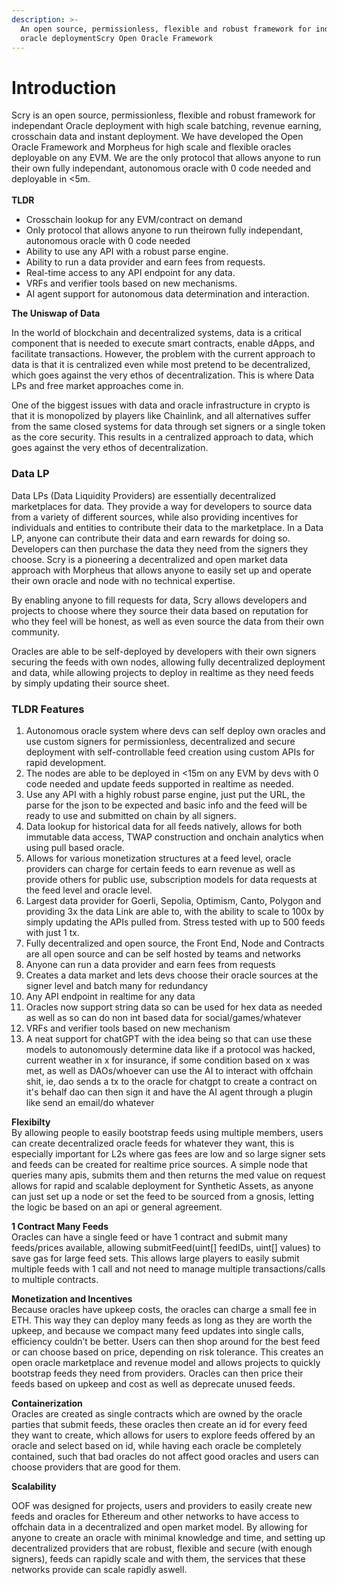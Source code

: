 ```yaml
---
description: >-
  An open source, permissionless, flexible and robust framework for independant
  oracle deploymentScry Open Oracle Framework
---
```


# Introduction

Scry is an open source, permissionless, flexible and robust framework for independant Oracle deployment with high scale batching, revenue earning, crosschain data and instant deployment. We have developed the Open Oracle Framework and Morpheus for high scale and flexible oracles deployable on any EVM. We are the only protocol that allows anyone to run their own fully independant, autonomous oracle with 0 code needed and deployable in <5m.\
\
**TLDR**

* Crosschain lookup for any EVM/contract on demand
* &#x20;Only protocol that allows anyone to run theirown fully independant, autonomous oracle with 0 code needed&#x20;
* Ability to use any API with a robust parse engine.&#x20;
* &#x20;Ability to run a data provider and earn fees from requests.&#x20;
* Real-time access to any API endpoint for any data.&#x20;
* VRFs and verifier tools based on new mechanisms.&#x20;
* &#x20;AI agent support for autonomous data determination and interaction.

**The Uniswap of Data**

In the world of blockchain and decentralized systems, data is a critical component that is needed to execute smart contracts, enable dApps, and facilitate transactions. However, the problem with the current approach to data is that it is centralized even while most pretend to be decentralized, which goes against the very ethos of decentralization. This is where Data LPs and free market approaches come in.

One of the biggest issues with data and oracle infrastructure in crypto is that it is monopolized by players like Chainlink, and all alternatives suffer from the same closed systems for data through set signers or a single token as the core security. This results in a centralized approach to data, which goes against the very ethos of decentralization.

### Data LP

Data LPs (Data Liquidity Providers) are essentially decentralized marketplaces for data. They provide a way for developers to source data from a variety of different sources, while also providing incentives for individuals and entities to contribute their data to the marketplace. In a Data LP, anyone can contribute their data and earn rewards for doing so. Developers can then purchase the data they need from the signers they choose. Scry is a pioneering a decentralized and open market data approach with Morpheus that allows anyone to easily set up and operate their own oracle and node with no technical expertise.

By enabling anyone to fill requests for data, Scry allows developers and projects to choose where they source their data based on reputation for who they feel will be honest, as well as even source the data from their own community.

Oracles are able to be self-deployed by developers with their own signers securing the feeds with own nodes, allowing fully decentralized deployment and data, while allowing projects to deploy in realtime as they need feeds by simply updating their source sheet.

### TLDR Features

1. Autonomous oracle system where devs can self deploy own oracles and use custom signers for permissionless, decentralized and secure deployment with self-controllable feed creation using custom APIs for rapid development.&#x20;
2. The nodes are able to be deployed in <15m on any EVM by devs with 0 code needed and update feeds supported in realtime as needed.&#x20;
3. &#x20;Use any API with a highly robust parse engine, just put the URL, the parse for the json to be expected and basic info and the feed will be ready to use and submitted on chain by all signers.&#x20;
4. Data lookup for historical data for all feeds natively, allows for both immutable data access, TWAP construction and onchain analytics when using pull based oracle.&#x20;
5. Allows for various monetization structures at a feed level, oracle providers can charge for certain feeds to earn revenue as well as provide others for public use, subscription models for data requests at the feed level and oracle level.&#x20;
6. &#x20;Largest data provider for Goerli, Sepolia, Optimism, Canto, Polygon and providing 3x the data Link are able to, with the ability to scale to 100x by simply updating the APIs pulled from. Stress tested with up to 500 feeds with just 1 tx.&#x20;
7. Fully decentralized and open source, the Front End, Node and Contracts are all open source and can be self hosted by teams and networks&#x20;
8. Anyone can run a data provider and earn fees from requests&#x20;
9. &#x20;Creates a data market and lets devs choose their oracle sources at the signer level and batch many for redundancy&#x20;
10. Any API endpoint in realtime for any data&#x20;
11. Oracles now support string data so can be used for hex data as needed as well as so can do non int based data for social/games/whatever
12. VRFs and verifier tools based on new mechanism
13. A neat support for chatGPT with the idea being so that can use these models to autonomously determine data like if a protocol was hacked, current weather in x for insurance, if some condition based on x was met, as well as DAOs/whoever can use the AI to interact with offchain shit, ie, dao sends a tx to the oracle for chatgpt to create a contract on it's behalf dao can then sign it and have the AI agent through a plugin like send an email/do whatever

**Flexibilty**\
By allowing people to easily bootstrap feeds using multiple members, users can create decentralized oracle feeds for whatever they want, this is especially important for L2s where gas fees are low and so large signer sets and feeds can be created for realtime price sources. A simple node that queries many apis, submits them and then returns the med value on request allows for rapid and scalable deployment for Synthetic Assets, as anyone can just set up a node or set the feed to be sourced from a gnosis, letting the logic be based on an api or general agreement.

**1 Contract Many Feeds**\
Oracles can have a single feed or have 1 contract and submit many feeds/prices available, allowing submitFeed(uint\[] feedIDs, uint\[] values) to save gas for large feed sets. This allows large players to easily submit multiple feeds with 1 call and not need to manage multiple transactions/calls to multiple contracts.

**Monetization and Incentives**\
Because oracles have upkeep costs, the oracles can charge a small fee in ETH. This way they can deploy many feeds as long as they are worth the upkeep, and because we compact many feed updates into single calls, efficiency couldn’t be better. Users can then shop around for the best feed or can choose based on price, depending on risk tolerance. This creates an open oracle marketplace and revenue model and allows projects to quickly bootstrap feeds they need from providers. Oracles can then price their feeds based on upkeep and cost as well as deprecate unused feeds.

**Containerization**\
Oracles are created as single contracts which are owned by the oracle parties that submit feeds, these oracles then create an id for every feed they want to create, which allows for users to explore feeds offered by an oracle and select based on id, while having each oracle be completely contained, such that bad oracles do not affect good oracles and users can choose providers that are good for them.

**Scalability**

OOF was designed for projects, users and providers to easily create new feeds and oracles for Ethereum and other networks to have access to offchain data in a decentralized and open market model. By allowing for anyone to create an oracle with minimal knowledge and time, and setting up decentralized providers that are robust, flexible and secure (with enough signers), feeds can rapidly scale and with them, the services that these networks provide can scale rapidly aswell.
